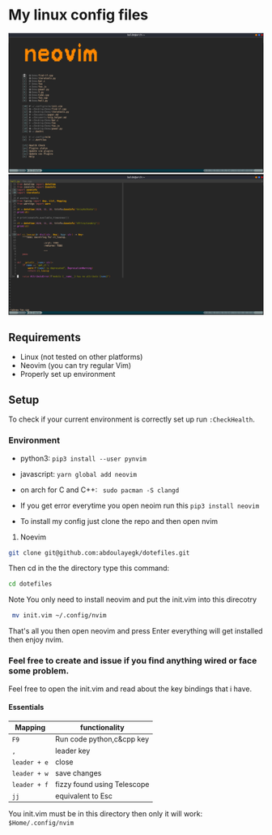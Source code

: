 # My linux config files
![vimrc](https://github.com/abdoulayegk/dotefiles/blob/main/vimrcimg1.png)
![Vimrc](https://github.com/abdoulayegk/dotefiles/blob/main/pythonimg.png)
## Requirements

- Linux (not tested on other platforms)
- Neovim (you can try regular Vim)
- Properly set up environment

## Setup

To check if your current environment is correctly set up run `:CheckHealth`.

### Environment

- python3: `pip3 install --user pynvim`
- javascript: `yarn global add neovim`
- on arch for C and C++: ` sudo pacman -S clangd`
- If you get error everytime you open neoim run this `pip3 install neovim`

- To install my config just clone the repo and then open nvim

1. Noevim

```bash
git clone git@github.com:abdoulayegk/dotefiles.git
```
Then cd in the the directory type this command:
```bash
cd dotefiles
```
<span> Note</span> You only need to install neovim and put the init.vim into this direcotry<br/>
 ```bash
  mv init.vim ~/.config/nvim
 ```
 That's all you then open neovim  and press <span>Enter </span> everything will get installed then enjoy nvim.
  
### Feel free to create and issue if you find anything wired or face some problem. <br>
  
Feel free to open the init.vim and read about the key bindings that i have.
  
#### Essentials

| Mapping      | functionality                        |
| ------------ | ------------------------------------ |
| `F9`          | Run code python,c&cpp key           |
| `,`          | leader key                           |
| `leader + e` | close                                |
| `leader + w` | save changes                         |
| `leader + f` |  fizzy found using Telescope         |                    
| `jj`         | equivalent to Esc                    |

<span> You init.vim must be in this directory then only it will work: `$Home/.config/nvim`

